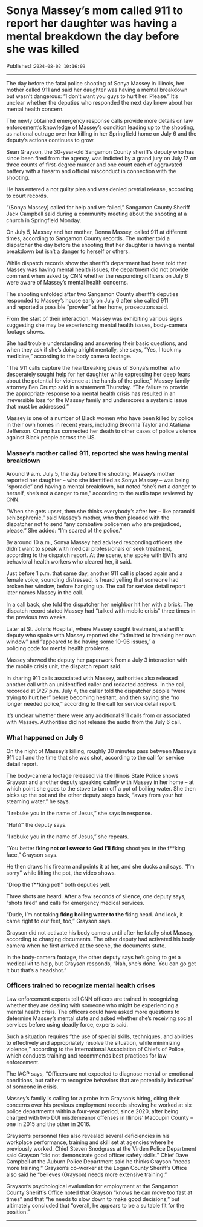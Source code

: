 # Sonya Massey’s mom called 911 to report her daughter was having a mental breakdown the day before she was killed

Published :`2024-08-02 10:16:09`

---

The day before the fatal police shooting of Sonya Massey in Illinois, her mother called 911 and said her daughter was having a mental breakdown but wasn’t dangerous: “I don’t want you guys to hurt her. Please.” It’s unclear whether the deputies who responded the next day knew about her mental health concern.

The newly obtained emergency response calls provide more details on law enforcement’s knowledge of Massey’s condition leading up to the shooting, as national outrage over her killing in her Springfield home on July 6 and the deputy’s actions continues to grow.

Sean Grayson, the 30-year-old Sangamon County sheriff’s deputy who has since been fired from the agency, was indicted by a grand jury on July 17 on three counts of first-degree murder and one count each of aggravated battery with a firearm and official misconduct in connection with the shooting.

He has entered a not guilty plea and was denied pretrial release, according to court records.

“(Sonya Massey) called for help and we failed,” Sangamon County Sheriff Jack Campbell said during a community meeting about the shooting at a church in Springfield Monday.

On July 5, Massey and her mother, Donna Massey, called 911 at different times, according to Sangamon County records. The mother told a dispatcher the day before the shooting that her daughter is having a mental breakdown but isn’t a danger to herself or others.

While dispatch records show the sheriff’s department had been told that Massey was having mental health issues, the department did not provide comment when asked by CNN whether the responding officers on July 6 were aware of Massey’s mental health concerns.

The shooting unfolded after two Sangamon County sheriff’s deputies responded to Massey’s house early on July 6 after she called 911 and reported a possible “prowler” at her home, prosecutors said.

From the start of their interaction, Massey was exhibiting various signs suggesting she may be experiencing mental health issues, body-camera footage shows.

She had trouble understanding and answering their basic questions, and when they ask if she’s doing alright mentally, she says, “Yes, I took my medicine,” according to the body camera footage.

“The 911 calls capture the heartbreaking pleas of Sonya’s mother who desperately sought help for her daughter while expressing her deep fears about the potential for violence at the hands of the police,” Massey family attorney Ben Crump said in a statement Thursday. “The failure to provide the appropriate response to a mental health crisis has resulted in an irreversible loss for the Massey family and underscores a systemic issue that must be addressed.”

Massey is one of a number of Black women who have been killed by police in their own homes in recent years, including Breonna Taylor and Atatiana Jefferson. Crump has connected her death to other cases of police violence against Black people across the US.

### Massey’s mother called 911, reported she was having mental breakdown

Around 9 a.m. July 5, the day before the shooting, Massey’s mother reported her daughter – who she identified as Sonya Massey – was being “sporadic” and having a mental breakdown, but noted “she’s not a danger to herself, she’s not a danger to me,” according to the audio tape reviewed by CNN.

“When she gets upset, then she thinks everybody’s after her – like paranoid schizophrenic,” said Massey’s mother, who then pleaded with the dispatcher not to send “any combative policemen who are prejudiced, please.” She added: “I’m scared of the police.”

By around 10 a.m., Sonya Massey had advised responding officers she didn’t want to speak with medical professionals or seek treatment, according to the dispatch report. At the scene, she spoke with EMTs and behavioral health workers who cleared her, it said.

Just before 1 p.m. that same day, another 911 call is placed again and a female voice, sounding distressed, is heard yelling that someone had broken her window, before hanging up. The call for service detail report later names Massey in the call.

In a call back, she told the dispatcher her neighbor hit her with a brick. The dispatch record stated Massey had “talked with mobile crisis” three times in the previous two weeks.

Later at St. John’s Hospital, where Massey sought treatment, a sheriff’s deputy who spoke with Massey reported she “admitted to breaking her own window” and “appeared to be having some 10-96 issues,” a policing code for mental health problems.

Massey showed the deputy her paperwork from a July 3 interaction with the mobile crisis unit, the dispatch report said.

In sharing 911 calls associated with Massey, authorities also released another call with an unidentified caller and redacted address. In the call, recorded at 9:27 p.m. July 4, the caller told the dispatcher people “were trying to hurt her” before becoming hesitant, and then saying she “no longer needed police,” according to the call for service detail report.

It’s unclear whether there were any additional 911 calls from or associated with Massey. Authorities did not release the audio from the July 6 call.

### What happened on July 6

On the night of Massey’s killing, roughly 30 minutes pass between Massey’s 911 call and the time that she was shot, according to the call for service detail report.

The body-camera footage released via the Illinois State Police shows Grayson and another deputy speaking calmly with Massey in her home – at which point she goes to the stove to turn off a pot of boiling water. She then picks up the pot and the other deputy steps back, “away from your hot steaming water,” he says.

“I rebuke you in the name of Jesus,” she says in response.

“Huh?” the deputy says.

“I rebuke you in the name of Jesus,” she repeats.

“You better f**king not or I swear to God I’ll f**king shoot you in the f**king face,” Grayson says.

He then draws his firearm and points it at her, and she ducks and says, “I’m sorry” while lifting the pot, the video shows.

“Drop the f**king pot!” both deputies yell.

Three shots are heard. After a few seconds of silence, one deputy says, “shots fired” and calls for emergency medical services.

“Dude, I’m not taking f**king boiling water to the f**king head. And look, it came right to our feet, too,” Grayson says.

Grayson did not activate his body camera until after he fatally shot Massey, according to charging documents. The other deputy had activated his body camera when he first arrived at the scene, the documents state.

In the body-camera footage, the other deputy says he’s going to get a medical kit to help, but Grayson responds, “Nah, she’s done. You can go get it but that’s a headshot.”

### Officers trained to recognize mental health crises

Law enforcement experts tell CNN officers are trained in recognizing whether they are dealing with someone who might be experiencing a mental health crisis. The officers could have asked more questions to determine Massey’s mental state and asked whether she’s receiving social services before using deadly force, experts said.

Such a situation requires “the use of special skills, techniques, and abilities to effectively and appropriately resolve the situation, while minimizing violence,” according to the International Association of Chiefs of Police, which conducts training and recommends best practices for law enforcement.

The IACP says, “Officers are not expected to diagnose mental or emotional conditions, but rather to recognize behaviors that are potentially indicative” of someone in crisis.

Massey’s family is calling for a probe into Grayson’s hiring, citing their concerns over his previous employment records showing he worked at six police departments within a four-year period, since 2020, after being charged with two DUI misdemeanor offenses in Illinois’ Macoupin County – one in 2015 and the other in 2016.

Grayson’s personnel files also revealed several deficiencies in his workplace performance, training and skill set at agencies where he previously worked. Chief Steven Snodgrass at the Virden Police Department said Grayson “did not demonstrate good officer safety skills.” Chief Dave Campbell at the Auburn Police Department said he thinks Grayson “needs more training.” Grayson’s co-worker at the Logan County Sheriff’s Office also said he “believes (Grayson) needs more extensive training.”

Grayson’s psychological evaluation for employment at the Sangamon County Sheriff’s Office noted that Grayson “knows he can move too fast at times” and that “he needs to slow down to make good decisions,” but ultimately concluded that “overall, he appears to be a suitable fit for the position.”

---

